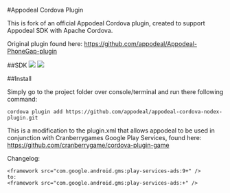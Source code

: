 #Appodeal Cordova Plugin

This is fork of an official Appodeal Cordova plugin, created to support Appodeal SDK with Apache Cordova.

Original plugin found here:
https://github.com/appodeal/Appodeal-PhoneGap-plugin

##SDK
[![](https://img.shields.io/badge/docs-android-green.svg)](http://www.appodeal.com/sdk/documentation?framework=9&full=1&platform=1)
[![](https://img.shields.io/badge/docs-ios-green.svg)](http://www.appodeal.com/sdk/documentation?framework=9&full=1&platform=2)

##Install

Simply go to the project folder over console/terminal and run there following command:

    cordova plugin add https://github.com/appodeal/appodeal-cordova-nodex-plugin.git  
     
This is a modification to the plugin.xml that allows appodeal to be used in conjunction 
with Cranberrygames Google Play Services, found here:
https://github.com/cranberrygame/cordova-plugin-game
      
Changelog:     
      
    <framework src="com.google.android.gms:play-services-ads:9+" />
    to:
    <framework src="com.google.android.gms:play-services-ads:+" />

